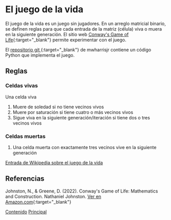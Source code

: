 # El juego de la vida

El juego de la vida es un juego sin jugadores. En un arreglo matricial binario, se definen reglas para que cada entrada de la matriz (célula) viva o muera en la siguiente generación. El sitio web [Conway's Game of Life](https://playgameoflife.com){:target="_blank"} permite experimentar con el juego.

El [repositorio git ](https://github.com/mwharrisjr/Game-of-Life/tree/master){:target="_blank"} de mwharrisjr contiene un código Python que implementa el juego.

## Reglas
### Celdas vivas
Una celda viva

1. Muere de soledad si no tiene vecinos vivos
2. Muere por saturación si tiene cuatro o más vecinos vivos
3. Sigue viva en la siguiente generación/iteración si tiene dos o tres vecinos vivos

### Celdas muertas
1. Una celda muerta con exactamente tres vecinos vive en la siguiente generación

[Entrada de Wikipedia sobre el juego de la vida](https://en.wikipedia.org/wiki/Conway%27s_Game_of_Life)

## Referencias
Johnston, N., & Greene, D. (2022). Conway's Game of Life: Mathematics and Construction. Nathaniel Johnston. [Ver en Amazon.com](https://www.amazon.com.mx/Conways-Game-Life-Mathematics-Construction/dp/1794816968){:target="_blank"}

[Contenido](content.md)
[Principal](README.md)
